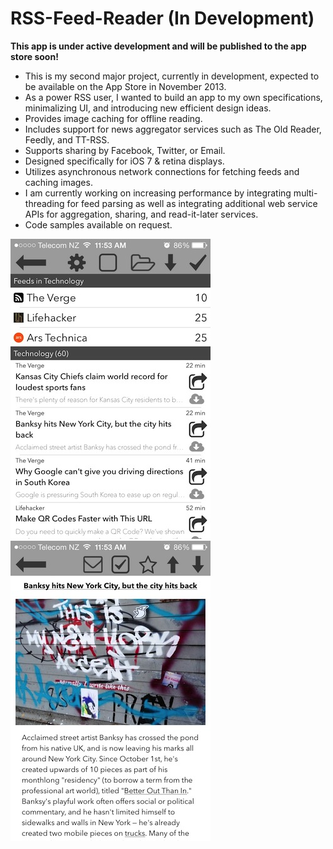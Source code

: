 RSS-Feed-Reader (In Development)
================================

**This app is under active development and will be published to the app store soon!**

* This is my second major project, currently in development, expected to be available on the App Store in November 2013.
* As a power RSS user, I wanted to build an app to my own specifications, minimalizing UI, and introducing new efficient design ideas.
* Provides image caching for offline reading.
* Includes support for news aggregator services such as The Old Reader, Feedly, and TT-RSS.
* Supports sharing by Facebook, Twitter, or Email.
* Designed specifically for iOS 7 & retina displays.
* Utilizes asynchronous network connections for fetching feeds and caching images.
* I am currently working on increasing performance by integrating multi-threading for feed parsing as well as integrating additional web service APIs for aggregation, sharing, and read-it-later services.
* Code samples available on request.

![RSSReader](Screenshots/Screenshot01.jpg)	![RSSReader](Screenshots/Screenshot02.jpg)